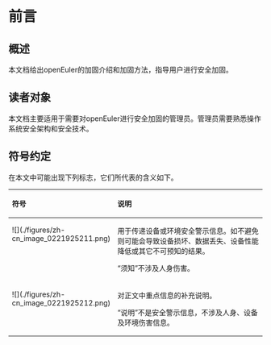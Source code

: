 # 前言<a name="ZH-CN_TOPIC_0192073984"></a>

## 概述<a name="section4537382116410"></a>

本文档给出openEuler的加固介绍和加固方法，指导用户进行安全加固。

## 读者对象<a name="section4378592816410"></a>

本文档主要适用于需要对openEuler进行安全加固的管理员。管理员需要熟悉操作系统安全架构和安全技术。

## 符号约定<a name="section133020216410"></a>

在本文中可能出现下列标志，它们所代表的含义如下。

<a name="table186150423318"></a>
<table><thead align="left"><tr id="row13616204263112"><th class="cellrowborder" valign="top" width="20.580000000000002%" id="mcps1.1.3.1.1"><p id="p961684263110"><a name="p961684263110"></a><a name="p961684263110"></a><strong id="b1461618424315"><a name="b1461618424315"></a><a name="b1461618424315"></a>符号</strong></p>
</th>
<th class="cellrowborder" valign="top" width="79.42%" id="mcps1.1.3.1.2"><p id="p2061694220310"><a name="p2061694220310"></a><a name="p2061694220310"></a><strong id="b261644263119"><a name="b261644263119"></a><a name="b261644263119"></a>说明</strong></p>
</th>
</tr>
</thead>
<tbody><tr id="row1261613422317"><td class="cellrowborder" valign="top" width="20.580000000000002%" headers="mcps1.1.3.1.1 "><p id="p26161742113112"><a name="p26161742113112"></a><a name="p26161742113112"></a><a name="image36161842153117"></a><a name="image36161842153117"></a><span>![](./figures/zh-cn_image_0221925211.png)</span></p>
</td>
<td class="cellrowborder" valign="top" width="79.42%" headers="mcps1.1.3.1.2 "><p id="p8616104211319"><a name="p8616104211319"></a><a name="p8616104211319"></a>用于传递设备或环境安全警示信息。如不避免则可能会导致设备损坏、数据丢失、设备性能降低或其它不可预知的结果。</p>
<p id="p1361619422311"><a name="p1361619422311"></a><a name="p1361619422311"></a>“须知”不涉及人身伤害。</p>
</td>
</tr>
<tr id="row16616142153112"><td class="cellrowborder" valign="top" width="20.580000000000002%" headers="mcps1.1.3.1.1 "><p id="p1161611423315"><a name="p1161611423315"></a><a name="p1161611423315"></a><a name="image19616842103118"></a><a name="image19616842103118"></a><span>![](./figures/zh-cn_image_0221925212.png)</span></p>
</td>
<td class="cellrowborder" valign="top" width="79.42%" headers="mcps1.1.3.1.2 "><p id="p1961614429313"><a name="p1961614429313"></a><a name="p1961614429313"></a>对正文中重点信息的补充说明。</p>
<p id="p196165425316"><a name="p196165425316"></a><a name="p196165425316"></a>“说明”不是安全警示信息，不涉及人身、设备及环境伤害信息。</p>
</td>
</tr>
</tbody>
</table>

